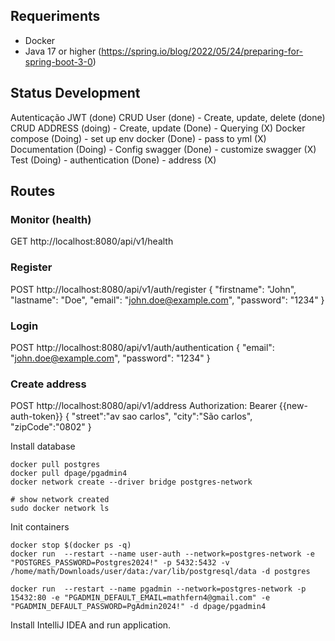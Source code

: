 ## Requeriments
- Docker
- Java 17 or higher (https://spring.io/blog/2022/05/24/preparing-for-spring-boot-3-0)


## Status Development
Autenticação JWT (done)
CRUD User (done)
    - Create, update, delete (done)
CRUD ADDRESS (doing)
    - Create, update (Done)
    - Querying (X)
Docker compose (Doing)
    - set up env docker (Done)
    - pass to yml (X)
Documentation (Doing)
    - Config swagger (Done)
    - customize swagger (X)
Test (Doing)
    - authentication (Done)
    - address (X)

## Routes

### Monitor (health)
GET http://localhost:8080/api/v1/health

### Register
POST http://localhost:8080/api/v1/auth/register
{
    "firstname": "John",
    "lastname": "Doe",
    "email": "john.doe@example.com",
    "password": "1234"
}

### Login
POST http://localhost:8080/api/v1/auth/authentication
{
    "email": "john.doe@example.com",
    "password": "1234"
}

### Create address
POST http://localhost:8080/api/v1/address
Authorization: Bearer {{new-auth-token}}
{
    "street":"av sao carlos",
    "city":"São carlos",
    "zipCode":"0802"
}


Install database

```docker
docker pull postgres
docker pull dpage/pgadmin4
docker network create --driver bridge postgres-network

# show network created
sudo docker network ls

```

Init containers

```docker
docker stop $(docker ps -q)
docker run  --restart --name user-auth --network=postgres-network -e "POSTGRES_PASSWORD=Postgres2024!" -p 5432:5432 -v /home/math/Downloads/user/data:/var/lib/postgresql/data -d postgres

docker run  --restart --name pgadmin --network=postgres-network -p 15432:80 -e "PGADMIN_DEFAULT_EMAIL=mathfern4@gmail.com" -e "PGADMIN_DEFAULT_PASSWORD=PgAdmin2024!" -d dpage/pgadmin4
```

Install IntelliJ IDEA and run application.

